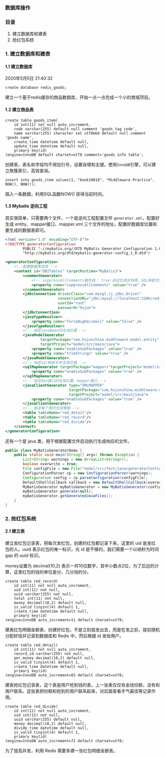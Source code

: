 ### 数据库操作

### 目录

1. 建立数据库和建表
2. 抢红包系统



### 1. 建立数据库和建表

#### 1.1 建立数据库

2020年5月5日 21:40:32

```mysql
create database redis_goods;
```

建立一个基于redis缓存的商品数据库，开始一点一点完成一个小的商城项目。

#### 1.2 建立商品表

```mysql
create table goods_item(
    id int(11) not null auto_increment,
    code varchar(255) default null comment 'goods tag code',
    name varchar(255) character set utf8mb4 default null comment 'goods name',
    create_time datetime default null,
    update_time datetime default null,
    primary key(id)
)engine=InnoDB default charset=utf8 comment='goods info table';
```

创建表，表名和字段均不用加引号，设置自增和主键。使用`InnoDB`引擎，可以建立聚簇索引，高效查询。

```
insert into goods_item values(1, "book10010", "Middleware Practice", NOW(), NOW());
```

插入一条数据，利用SQL函数NOW() 获得当前时间。

#### 1.3 Mybaits 逆向工程

其实很简单，只需要两个文件，一个是逆向工程配置文件 `generator.xml`，配置好生成 entity、mapper接口、mapper.xml 三个文件的地址，配置好数据库位置和要生成的数据表即可。

```xml
<?xml version="1.0" encoding="UTF-8"?>
<!DOCTYPE generatorConfiguration
        PUBLIC "-//mybatis.org//DTD MyBatis Generator Configuration 1.0//EN"
        "http://mybatis.org/dtd/mybatis-generator-config_1_0.dtd">

<generatorConfiguration>
    <!--配置数据库信息 -->
    <context id="DB2Tables" targetRuntime="MyBatis3">
        <commentGenerator>
            <!-- suppressAllComments属性值： true:自动生成实体类、SQL映射文件时没有注释 true:自动生成实体类、SQL映射文件，并附有注释 -->
            <property name="suppressAllComments" value="true" />
        </commentGenerator>
        <jdbcConnection driverClass="com.mysql.cj.jdbc.Driver"
                        connectionURL="jdbc:mysql://localhost:3306/redis_goods?serverTimezone=GMT%2b8"
                        userId="root"
                        password="hujun">
        </jdbcConnection>
        <javaTypeResolver>
            <property name="forceBigDecimals" value="false" />
        </javaTypeResolver>
        <!-- 指定javaBean的生成位置 -->
        <javaModelGenerator
                targetPackage="com.hujunchina.middleware.model.entity"
                targetProject="model/src/main/java">
            <property name="enableSubPackages" value="true" />
            <property name="trimStrings" value="true" />
        </javaModelGenerator>
        <!-- 指定sql映射文件生成位置 -->
        <sqlMapGenerator targetPackage="mappers"targetProject="model/src/main/resources">
            <property name="enableSubPackages" value="true" />
        </sqlMapGenerator>
        <!-- 指定dao接口的生成位置，mapper接口 -->
        <javaClientGenerator type="XMLMAPPER"
                             targetPackage="com.hujunchina.middleware.model.mapper"
                             targetProject="model/src/main/java">
            <property name="enableSubPackages" value="true" />
        </javaClientGenerator>
        <!-- 指定每个表的生成策略 -->
        <table tableName="red_detail"/>
        <table tableName="red_record"/>
        <table tableName="red_divide"/>
    </context>
</generatorConfiguration>
```

还有一个是 java 类，用于根据配置文件启动执行生成响应的文件。

```java
public class MyBatisGeneratorDemo {
    public static void main(String[] args) throws Exception {
        List<String> warnings = new ArrayList<String>();
        boolean overwrite = true;
        File configFile = new File("model/src/test/java/generatorConfig.xml");
        ConfigurationParser cp = new ConfigurationParser(warnings);
        Configuration config = cp.parseConfiguration(configFile);
        DefaultShellCallback callback = new DefaultShellCallback(overwrite);
        MyBatisGenerator myBatisGenerator = new MyBatisGenerator(config, callback, warnings);
        myBatisGenerator.generate(null);
        myBatisGenerator.getGeneratedJavaFiles();
    }
}
```



### 2. 抢红包系统

#### 2.1 建立表

建立发红包记录表，把每次发红包，创建的红包都记录下来，这里的 uid 是发红包的人。uuid 表示红包的唯一标识，光 id 是不够的，我们需要一个以纳秒为时间 gap 的 uuid 标识。

money设置为 decimal(10,2) 表示一共10位数字，其中小数点2位，为了后边的计算，这里红包的钱的单位是分，几分钱的分。

```mysql
create table red_record(
    id int(11) not null auto_increment,
    uid int(11) not null,
    uuid varchar(255) not null,
    total int(11) not null,
    money decimal(10,2) default null,
    is_valid tinyint(4) default 1,
    create_time datetime default null,
    primary key(id)
)engine=InnoDB auto_increment=11 default charset=utf8;
```

建表红包明细金额表，创建好红包，不是立刻就发出去，而是在发之前，提前随机分配好钱并记录到数据库和 Redis 中，然后根据 id 发给用户。

```mysql
create table red_detail(
    id int(11) not null auto_increment,
    record_id varchar(255) not null,
    per_money decimal(10,2) default null,
    is_valid tinyint(4) default 1,
    create_time datetime default null,
    primary key(id)
)engine=InnoDB auto_increment=83 default charset=utf8;
```

建表抢红包记录表，这个表是用户抢到钱的表，上一张表仅仅有金钱份额，没有和用户联系。这张表把份额和抢到的用户联系起来，对后面查看手气最佳等记录作用。

```mysql
create table red_divide(
    id int(11) not null auto_increment,
    uid int(11) not null,
    uuid varchar(255) default null,
    money decimal(10,2) default null,
    divide_time datetime default null,
    is_valid tinyint(4) default 1,
    primary key(id)
)engine=InnoDB auto_increment=72 default charset=utf8;
```

为了提高并发，利用 Redis 需要多建一张红包明细金额表。